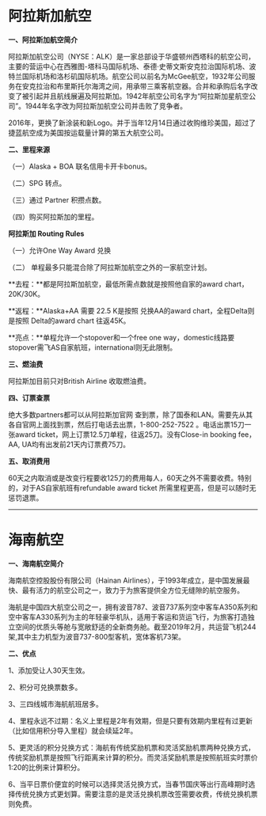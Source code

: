# 阿拉斯加航空

**一、阿拉斯加航空简介**

阿拉斯加航空公司（NYSE：ALK）是一家总部设于华盛顿州西塔科的航空公司，主要的营运中心在西雅图-塔科马国际机场、泰德·史蒂文斯安克拉治国际机场、波特兰国际机场和洛杉矶国际机场。航空公司以前名为McGee航空，1932年公司服务在安克拉治和布里斯托尔海湾之间，用承带三乘客航空器。合并和承购后名字改变了被引起并且航线展遍及阿拉斯加。1942年航空公司名字为“阿拉斯加星航空公司”。1944年名字改为阿拉斯加航空公司并击败了竞争者。

2016年，更换了新涂装和新Logo。并于当年12月14日通过收购维珍美国，超过了捷蓝航空成为美国按运载量计算的第五大航空公司。

**二、里程来源**

（一）Alaska + BOA 联名信用卡开卡bonus。

（二）SPG 转点。

（三）通过 Partner 积攒点数。

（四）购买阿拉斯加的里程。

**阿拉斯加 Routing Rules**

（一）允许One Way Award 兑换

（二） 单程最多只能混合除了阿拉斯加航空之外的一家航空计划。

**去程：**都是阿拉斯加航空，最低所需点数就是按照他自家的award chart，20K/30K。

**返程：**Alaska+AA 需要 22.5 K是按照 兑换AA的award chart，全程Delta则是按照 Delta的award chart 往返45K。

**亮点：**单程允许一个stopover和一个free one way，domestic线路要stopover需飞AS自家航班，international则无此限制。

**三、燃油费**

阿拉斯加目前只对British Airline 收取燃油费。

**四、订票查票**

绝大多数partners都可以从阿拉斯加官网 查到票，除了国泰和LAN。需要先从其各自官网上面找到票，然后打电话去出票，1-800-252-7522 。电话出票15刀一张award ticket，网上订票12.5刀单程，往返25刀。没有Close-in booking fee，AA, UA均有出发前21天内订票费75刀。

**五、取消费用**

60天之内取消或是改变行程要收125刀的费用每人，60天之外不需要收费。特别的，对于AS自家航班有refundable award ticket 所需里程更高，但是可以随时无惩罚退票。

---

# 海南航空

**一、海南航空简介**

海南航空控股股份有限公司（Hainan Airlines），于1993年成立，是中国发展最快、最有活力的航空公司之一，致力于为旅客提供全方位无缝隙的航空服务。

海航是中国四大航空公司之一，拥有波音787、波音737系列空中客车A350系列和空中客车A330系列为主的年轻豪华机队，适用于客运和货运飞行，为旅客打造独立空间的优质头等舱与宽敞舒适的全新商务舱。截至2019年2月，共运营飞机244架,其中主力机型为波音737-800型客机，宽体客机73架。

**二、优点**

1、添加受让人30天生效。

2、积分可兑换票数多。

3、三四线城市海航航班居多。

4、里程永远不过期：名义上里程是2年有效期，但是只要有效期内里程有过更新（比如信用积分导入里程）就会续延2年。

5、更灵活的积分兑换方式：海航有传统奖励机票和灵活奖励机票两种兑换方式，传统奖励机票是按照飞行距离来计算的积分。而灵活奖励机票是按照航班实时票价1:20的比例来计算积分。

6、当平日票价便宜的时候可以选择灵活兑换方式，当春节国庆等出行高峰期时选择传统兑换方式更划算。需要注意的是灵活兑换机票改签需要收费，传统兑换机票则免费。
